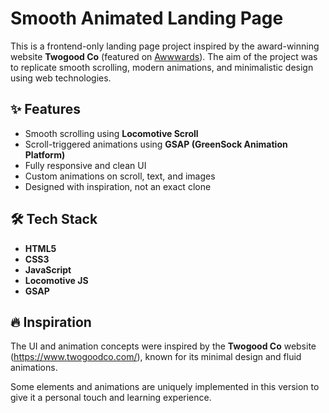 # Smooth Animated Landing Page

This is a frontend-only landing page project inspired by the award-winning website **Twogood Co** (featured on [Awwwards](https://www.awwwards.com/)). The aim of the project was to replicate smooth scrolling, modern animations, and minimalistic design using web technologies.

## ✨ Features

- Smooth scrolling using **Locomotive Scroll**
- Scroll-triggered animations using **GSAP (GreenSock Animation Platform)**
- Fully responsive and clean UI
- Custom animations on scroll, text, and images
- Designed with inspiration, not an exact clone

## 🛠️ Tech Stack

- **HTML5**
- **CSS3**
- **JavaScript**
- **Locomotive JS**
- **GSAP**

## 🔥 Inspiration

The UI and animation concepts were inspired by the **Twogood Co** website (https://www.twogoodco.com/), known for its minimal design and fluid animations.

Some elements and animations are uniquely implemented in this version to give it a personal touch and learning experience.


